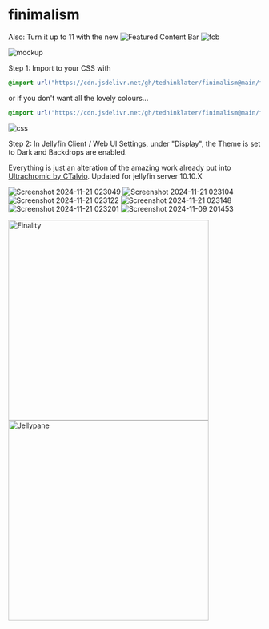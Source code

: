 # finimalism
Also: Turn it up to 11 with the new ![Featured Content Bar](https://github.com/tedhinklater/Jellyfin-Featured-Content-Bar) 
![fcb](https://github.com/user-attachments/assets/2246d51f-199a-41e6-a119-bbec2e162c9f)


![mockup](https://i.imgur.com/fnEPSIc.jpeg)

Step 1: Import to your CSS with

```css
@import url("https://cdn.jsdelivr.net/gh/tedhinklater/finimalism@main/finimalism7.css");

```

or if you don't want all the lovely colours... 

```css
@import url("https://cdn.jsdelivr.net/gh/tedhinklater/finimalism@main/finimalism-just-black.css");

```

![css](https://i.imgur.com/LHPUxqk.png)

Step 2: In Jellyfin Client / Web UI Settings, under "Display", the Theme is set to Dark and Backdrops are enabled.

Everything is just an alteration of the amazing work already put into [Ultrachromic by CTalvio](https://github.com/CTalvio/Ultrachromic). Updated for jellyfin server 10.10.X

![Screenshot 2024-11-21 023049](https://github.com/user-attachments/assets/e18cca37-fb5e-437f-8488-0af44e644cd4)
![Screenshot 2024-11-21 023104](https://github.com/user-attachments/assets/9781e990-634e-47be-899d-00a516c13374)
![Screenshot 2024-11-21 023122](https://github.com/user-attachments/assets/5523d757-2b76-4d9e-b4c0-bbcf4dfc5982)
![Screenshot 2024-11-21 023148](https://github.com/user-attachments/assets/d87fc7c4-9082-4c55-bbba-2b79e4eee51f)
![Screenshot 2024-11-21 023201](https://github.com/user-attachments/assets/25645843-f237-474a-8117-ec15c85dc335)
![Screenshot 2024-11-09 201453](https://github.com/user-attachments/assets/4315df5d-dc4e-4571-8d47-a5257095e5c6)

<a href="https://github.com/tedhinklater/finality"><img src="https://i.imgur.com/54wZsvH.png" alt="Finality" width="400"/></a> <a href="https://github.com/tedhinklater/Jellypane"><img src="https://i.imgur.com/RHFcIA9.png" alt="Jellypane" width="400"/></a>
